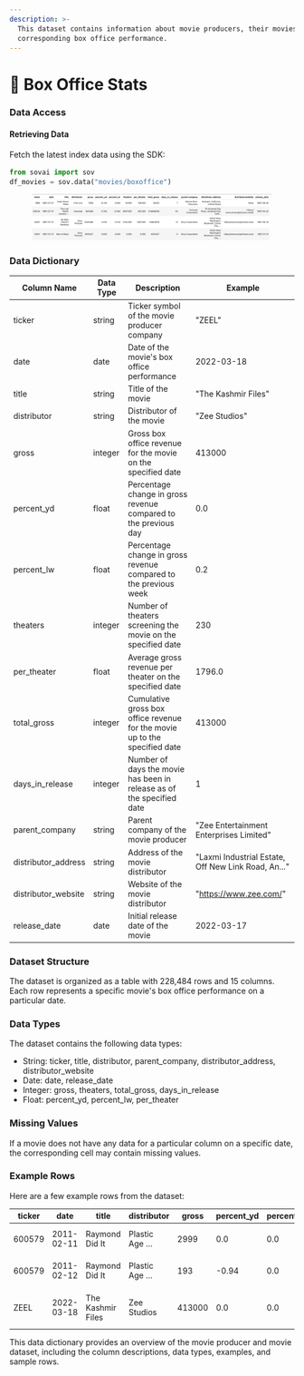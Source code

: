 ```yaml
---
description: >-
  This dataset contains information about movie producers, their movies, and the
  corresponding box office performance.
---
```


# 🎦 Box Office Stats

### Data Access

#### Retrieving Data

Fetch the latest index data using the SDK:

```python
from sovai import sov 
df_movies = sov.data("movies/boxoffice")
```

<figure><img src="../../.gitbook/assets/image (1) (1) (1) (1) (1).png" alt=""><figcaption></figcaption></figure>

### Data Dictionary

| Column Name          | Data Type | Description                                                                | Example                                             |
| -------------------- | --------- | -------------------------------------------------------------------------- | --------------------------------------------------- |
| ticker               | string    | Ticker symbol of the movie producer company                                | "ZEEL"                                              |
| date                 | date      | Date of the movie's box office performance                                 | 2022-03-18                                          |
| title                | string    | Title of the movie                                                         | "The Kashmir Files"                                 |
| distributor          | string    | Distributor of the movie                                                   | "Zee Studios"                                       |
| gross                | integer   | Gross box office revenue for the movie on the specified date               | 413000                                              |
| percent\_yd          | float     | Percentage change in gross revenue compared to the previous day            | 0.0                                                 |
| percent\_lw          | float     | Percentage change in gross revenue compared to the previous week           | 0.2                                                 |
| theaters             | integer   | Number of theaters screening the movie on the specified date               | 230                                                 |
| per\_theater         | float     | Average gross revenue per theater on the specified date                    | 1796.0                                              |
| total\_gross         | integer   | Cumulative gross box office revenue for the movie up to the specified date | 413000                                              |
| days\_in\_release    | integer   | Number of days the movie has been in release as of the specified date      | 1                                                   |
| parent\_company      | string    | Parent company of the movie producer                                       | "Zee Entertainment Enterprises Limited"             |
| distributor\_address | string    | Address of the movie distributor                                           | "Laxmi Industrial Estate, Off New Link Road, An..." |
| distributor\_website | string    | Website of the movie distributor                                           | "https://www.zee.com/"                              |
| release\_date        | date      | Initial release date of the movie                                          | 2022-03-17                                          |

### Dataset Structure

The dataset is organized as a table with 228,484 rows and 15 columns. Each row represents a specific movie's box office performance on a particular date.

### Data Types

The dataset contains the following data types:

* String: ticker, title, distributor, parent\_company, distributor\_address, distributor\_website
* Date: date, release\_date
* Integer: gross, theaters, total\_gross, days\_in\_release
* Float: percent\_yd, percent\_lw, per\_theater

### Missing Values

If a movie does not have any data for a particular column on a specific date, the corresponding cell may contain missing values.

### Example Rows

Here are a few example rows from the dataset:

| ticker | date       | title             | distributor   | gross  | percent\_yd | percent\_lw | theaters | per\_theater | total\_gross | days\_in\_release | parent\_company                       | distributor\_address                              | distributor\_website        | release\_date |
| ------ | ---------- | ----------------- | ------------- | ------ | ----------- | ----------- | -------- | ------------ | ------------ | ----------------- | ------------------------------------- | ------------------------------------------------- | --------------------------- | ------------- |
| 600579 | 2011-02-11 | Raymond Did It    | Plastic Age … | 2999   | 0.0         | 0.0         | 1.0      | 2999.0       | 2999         | 1                 | KraussMaffei Group                    | 7295 Tellier St, Montreal, Quebec H1N 3S9, CA     | https://plastic-age.com/en/ | 2011-02-10    |
| 600579 | 2011-02-12 | Raymond Did It    | Plastic Age … | 193    | -0.94       | 0.0         | 1.0      | 193.0        | 3192         | 2                 | KraussMaffei Group                    | 7295 Tellier St, Montreal, Quebec H1N 3S9, CA     | https://plastic-age.com/en/ | 2011-02-10    |
| ZEEL   | 2022-03-18 | The Kashmir Files | Zee Studios   | 413000 | 0.0         | 0.0         | 230.0    | 1796.0       | 413000       | 1                 | Zee Entertainment Enterprises Limited | Laxmi Industrial Estate, Off New Link Road, An... | https://www.zee.com/        | 2022-03-17    |

This data dictionary provides an overview of the movie producer and movie dataset, including the column descriptions, data types, examples, and sample rows.
